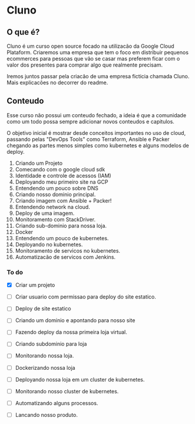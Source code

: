 # Cluno

## O que é?
Cluno é um curso open source focado na utilizacão da Google Cloud Plataform. Criaremos uma empresa que tem o foco em distribuir pequenos ecommerces para pessoas que vão se casar mas preferem ficar com o valor dos presentes para comprar algo que realmente precisam.


Iremos juntos passar pela criacão de uma empresa ficticia chamada Cluno. Mais explicacões no decorrer do readme.

## Conteudo
Esse curso não possui um conteudo fechado, a ideia é que a comunidade como um todo possa sempre adicionar novos conteudos e capitulos. 

O objetivo inicial é mostrar desde conceitos importantes no uso de cloud, passando pelas "DevOps Tools" como Terraform, Ansible e Packer chegando as partes menos simples como kubernetes e alguns modelos de deploy.

1. Criando um Projeto
1. Comecando com o google cloud sdk
1. Identidade e controle de acessos (IAM) 
1. Deployando meu primeiro site na GCP  
1. Entendendo um pouco sobre DNS
1. Criando nosso dominio principal.
1. Criando imagem com Ansible + Packer!
1. Entendendo network na cloud.
1. Deploy de uma imagem.
1. Monitoramento com StackDriver.
1. Criando sub-dominio para nossa loja.
1. Docker
1. Entendendo um pouco de kubernetes.
1. Deployando no kubernetes.
1. Monitoramento de servicos no kubernetes.
1. Automatizacão de servicos com Jenkins.

### To do
- [x] Criar um projeto
- [ ] Criar usuario com permissao para deploy do site estatico.
- [ ] Deploy de site estatico 
- [ ] Criando um dominio e apontando para nosso site
- [ ] Fazendo deploy da nossa primeira loja virtual.
- [ ] Criando subdominio para loja
- [ ] Monitorando nossa loja.
- [ ] Dockerizando nossa loja
- [ ] Deployando nossa loja em um cluster de kubernetes.
- [ ] Monitorando nosso cluster de kubernetes.
- [ ] Automatizando alguns processos.
- [ ]  Lancando nosso produto.

